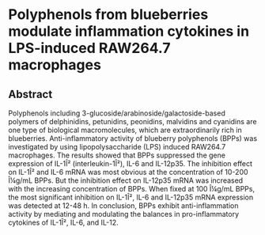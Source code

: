 # Polyphenols from blueberries modulate inflammation cytokines in LPS-induced RAW264.7 macrophages

## Abstract

Polyphenols including 3-glucoside/arabinoside/galactoside-based polymers of delphinidins, petunidins, peonidins, malvidins and cyanidins are one type of biological macromolecules, which are extraordinarily rich in blueberries. Anti-inflammatory activity of blueberry polyphenols (BPPs) was investigated by using lipopolysaccharide (LPS) induced RAW264.7 macrophages. The results showed that BPPs suppressed the gene expression of IL-1Î² (interleukin-1Î²), IL-6 and IL-12p35. The inhibition effect on IL-1Î² and IL-6 mRNA was most obvious at the concentration of 10-200 Î¼g/mL BPPs. But the inhibition effect on IL-12p35 mRNA was increased with the increasing concentration of BPPs. When fixed at 100 Î¼g/mL BPPs, the most significant inhibition on IL-1Î², IL-6 and IL-12p35 mRNA expression was detected at 12-48 h. In conclusion, BPPs exhibit anti-inflammation activity by mediating and modulating the balances in pro-inflammatory cytokines of IL-1Î², IL-6, and IL-12.